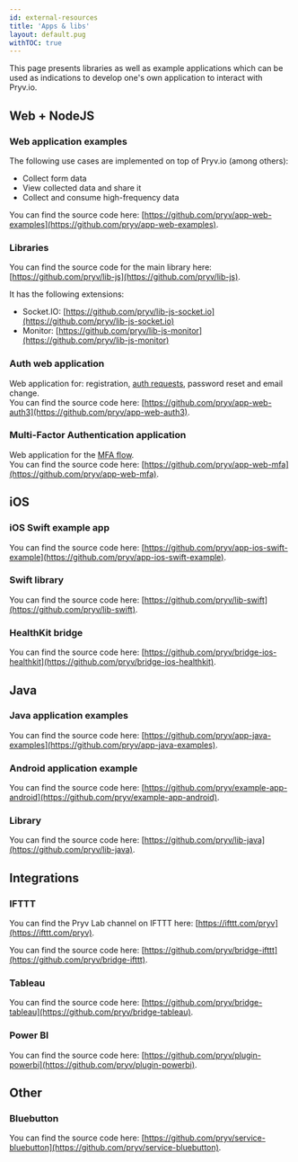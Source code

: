 ```yaml
---
id: external-resources
title: 'Apps & libs'
layout: default.pug
withTOC: true
---
```


This page presents libraries as well as example applications which can be used as indications to develop one's own application to interact with Pryv.io.


## Web + NodeJS

### Web application examples

The following use cases are implemented on top of Pryv.io (among others):

- Collect form data
- View collected data and share it
- Collect and consume high-frequency data

You can find the source code here: [https://github.com/pryv/app-web-examples](https://github.com/pryv/app-web-examples).

### Libraries

You can find the source code for the main library here: [https://github.com/pryv/lib-js](https://github.com/pryv/lib-js).

It has the following extensions:  

- Socket.IO: [https://github.com/pryv/lib-js-socket.io](https://github.com/pryv/lib-js-socket.io)
- Monitor: [https://github.com/pryv/lib-js-monitor](https://github.com/pryv/lib-js-monitor)

### Auth web application

Web application for: registration, [auth requests](https://api.pryv.com/reference/#authenticate-your-app), password reset and email change.  
You can find the source code here: [https://github.com/pryv/app-web-auth3](https://github.com/pryv/app-web-auth3).

### Multi-Factor Authentication application

Web application for the [MFA flow](https://api.pryv.com/reference/#multi-factor-authentication).  
You can find the source code here: [https://github.com/pryv/app-web-mfa](https://github.com/pryv/app-web-mfa).


## iOS

### iOS Swift example app

You can find the source code here: [https://github.com/pryv/app-ios-swift-example](https://github.com/pryv/app-ios-swift-example).

### Swift library

You can find the source code here: [https://github.com/pryv/lib-swift](https://github.com/pryv/lib-swift).

### HealthKit bridge

You can find the source code here: [https://github.com/pryv/bridge-ios-healthkit](https://github.com/pryv/bridge-ios-healthkit).


## Java

### Java application examples

You can find the source code here: [https://github.com/pryv/app-java-examples](https://github.com/pryv/app-java-examples).

### Android application example

You can find the source code here: [https://github.com/pryv/example-app-android](https://github.com/pryv/example-app-android).

### Library

You can find the source code here: [https://github.com/pryv/lib-java](https://github.com/pryv/lib-java).


## Integrations

### IFTTT

You can find the Pryv Lab channel on IFTTT here: [https://ifttt.com/pryv](https://ifttt.com/pryv).  

You can find the source code here: [https://github.com/pryv/bridge-ifttt](https://github.com/pryv/bridge-ifttt).

### Tableau

You can find the source code here: [https://github.com/pryv/bridge-tableau](https://github.com/pryv/bridge-tableau).

### Power BI

You can find the source code here: [https://github.com/pryv/plugin-powerbi](https://github.com/pryv/plugin-powerbi).


## Other

### Bluebutton

You can find the source code here: [https://github.com/pryv/service-bluebutton](https://github.com/pryv/service-bluebutton).

